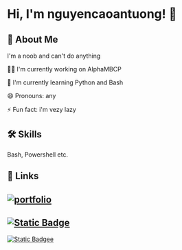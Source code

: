 
# Hi, I'm nguyencaoantuong! 👋


## 🚀 About Me
I'm a noob and can't do anything

👩‍💻 I'm currently working on AlphaMBCP

🧠 I'm currently learning Python and Bash

😄 Pronouns: any

⚡️ Fun fact: i'm vezy lazy

## 🛠 Skills
Bash, Powershell etc.


## 🔗 Links
[![portfolio](https://img.shields.io/badge/About-Me-brightgreen)](https://nguyencaoantuong.github.io/)
-
[![Static Badge](https://img.shields.io/badge/My-Gitea_Instance-brightgreen)](http://ncatt.ddns.net:3000/)
-
[![Static Badgee](https://img.shields.io/badge/ncatyew's-OneDrive_Index-brightgreen)](http://ncatt.ddns.net:8788/)
